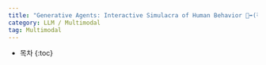 ```yaml
---
title: "Generative Agents: Interactive Simulacra of Human Behavior 🚶‍➡️(작성 중)"
category: LLM / Multimodal
tag: Multimodal
---
```








* 목차
{:toc}









